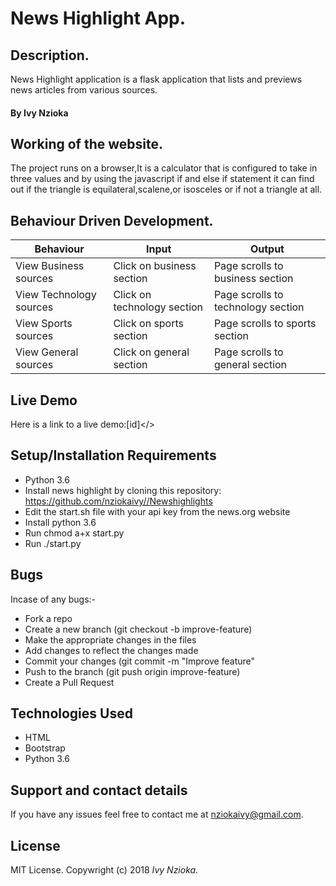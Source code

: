 # News Highlight App.

## Description.

News Highlight application is a flask application that lists and previews news articles from various sources.   

#### By **Ivy Nzioka**

## Working of the website.

The project runs on a browser,It is a calculator that is configured to take in three values and by using the javascript if and else if statement it can find out if the triangle is equilateral,scalene,or isosceles or if not a triangle at all.

## Behaviour Driven Development.

| Behaviour                  | Input                       | Output               |
| -------------------------- | -------------------------   | -------------------- |
| View Business sources      | Click on business section   | Page scrolls to business section |
| View Technology sources    | Click on technology section | Page scrolls to technology section
| View Sports sources        | Click on sports section     | Page scrolls to sports section |
| View General sources       | Click on general section    | Page scrolls to general section    |

## Live Demo

Here is a link to a live demo:[id]</>

## Setup/Installation Requirements
* Python 3.6
* Install news highlight by cloning this repository:   <https://github.com/nziokaivy//Newshighlights>
* Edit the start.sh file with your api key from the news.org website
* Install python 3.6
* Run chmod a+x start.py
* Run ./start.py

## Bugs

Incase of any bugs:-

-   Fork a repo
-   Create a new branch (git checkout -b improve-feature)
-   Make the appropriate changes in the files
-   Add changes to reflect the changes made
-   Commit your changes (git commit -m "Improve feature"
-   Push to the branch (git push origin improve-feature)
-   Create a Pull Request

## Technologies Used

-   HTML
-   Bootstrap
-   Python 3.6

## Support and contact details

If you have any issues feel free to contact me at nziokaivy@gmail.com.

## License

MIT License. Copywright (c) 2018 _Ivy Nzioka._
